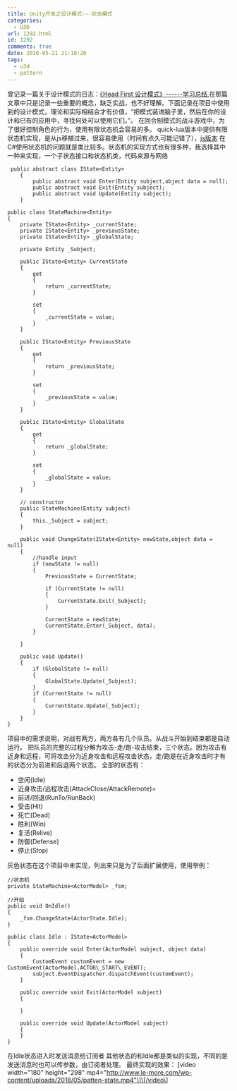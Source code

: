 ```yaml
---
title: Unity开发之设计模式---状态模式
categories:
  - U3D
url: 1292.html
id: 1292
comments: true
date: 2018-05-21 21:10:20
tags:
  - u3d
  - pattern
---
```


曾记录一篇关于设计模式的日志：[《Head First 设计模式》------学习总结](http://www.le-more.com/?p=92),在那篇文章中只是记录一些重要的概念，缺乏实战，也不好理解。下面记录在项目中使用到的设计模式，理论和实际相结合才有价值，“把模式装进脑子里，然后在你的设计和已有的应用中，寻找何处可以使用它们。”。 在回合制模式的战斗游戏中，为了很好控制角色的行为，使用有限状态机会容易的多。 quick-lua版本中提供有限状态机实现，是从js移植过来，很容易使用（时间有点久可能记错了），[js版本](https://www.npmjs.com/package/javascript-state-machine) 在C#使用状态机的问题就是类比较多。状态机的实现方式也有很多种，我选择其中一种来实现，一个子状态接口和状态机类，代码来源与网络

     public abstract class IState<Entity>
        {
            public abstract void Enter(Entity subject,object data = null);
            public abstract void Exit(Entity subject);
            public abstract void Update(Entity subject);
        }
    
    public class StateMachine<Entity>
    {
        private IState<Entity> _currentState;
        private IState<Entity> _previousState;
        private IState<Entity> _globalState;
    
        private Entity _Subject;
    
        public IState<Entity> CurrentState
        {
            get
            {
                return _currentState;
            }
    
            set
            {
                _currentState = value;
            }
        }
    
        public IState<Entity> PreviousState
        {
            get
            {
                return _previousState;
            }
    
            set
            {
                _previousState = value;
            }
        }
    
        public IState<Entity> GlobalState
        {
            get
            {
                return _globalState;
            }
    
            set
            {
                _globalState = value;
            }
        }
    
        // constructor
        public StateMachine(Entity subject)
        {
            this._Subject = subject;
        }
    
        public void ChangeState(IState<Entity> newState,object data = null)
        {
            //handle input
            if (newState != null)
            {
                PreviousState = CurrentState;
    
                if (CurrentState != null)
                {
                    CurrentState.Exit(_Subject);
                }
    
                CurrentState = newState;
                CurrentState.Enter(_Subject, data);
            }
    
        }
    
        public void Update()
        {
            if (GlobalState != null)
            {
                GlobalState.Update(_Subject);
            }
            if (CurrentState != null)
            {
                CurrentState.Update(_Subject);
            }
        }
    }

项目中的需求说明，对战有两方，两方各有几个队员。从战斗开始到结束都是自动运行。 把队员的完整的过程分解为攻击-走/跑-攻击结束，三个状态。因为攻击有近身和远程，可将攻击分为近身攻击和远程攻击状态，走/跑是在近身攻击时才有的状态分为前进和后退两个状态。 全部的状态有：

*   空闲(Idle)
*   近身攻击/远程攻击(AttackClose/AttackRemote)=
*   前进/回退(RunTo/RunBack)
*   受击(Hit)
*   死亡(Dead)
*   胜利(Win)
*   复活(Relive)
*   防御(Defense)
*   停止(Stop)

灰色状态在这个项目中未实现，列出来只是为了后面扩展使用，使用举例：
    
    //状态机
    private StateMachine<ActorModel> _fsm;
    
    //开始
    public void OnIdle()
    {
        _fsm.ChangeState(ActorState.Idle);
    }
    
    public class Idle : IState<ActorModel>
    {
        public override void Enter(ActorModel subject, object data)
        {
            CustomEvent customEvent = new CustomEvent(ActorModel.ACTOR\_START\_EVENT);
            subject.EventDispatcher.dispatchEvent(customEvent);
        }
    
        public override void Exit(ActorModel subject)
        {
    
        }
    
        public override void Update(ActorModel subject)
        {
        }
    }

在Idle状态进入时发送消息给订阅者 其他状态的和Idle都是类似的实现，不同的是发送消息时也可以传参数，由订阅者处理。 最终实现的效果： \[video width="180" height="298" mp4="http://www.le-more.com/wp-content/uploads/2018/05/patten-state.mp4"\]\[/video\]